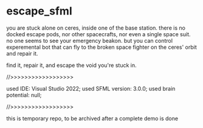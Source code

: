 # escape_sfml

you are stuck alone on ceres, inside one of the base station.
there is no docked escape pods, nor other spacecrafts, nor even a single space suit.
no one seems to see your emergency beakon.
but you can control experemental bot that can fly to the broken space fighter on the ceres' orbit and repair it.

find it, repair it, and escape the void you're stuck in.



//>>>>>>>>>>>>>>>>>>

used IDE: Visual Studio 2022;
used SFML version: 3.0.0;
used brain potential: null;

//>>>>>>>>>>>>>>>>>>

this is temporary repo, to be archived after a complete demo is done